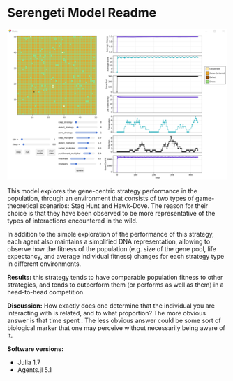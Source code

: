 # Serengeti Model Readme

![](./UI.PNG "Screenshot")

This model explores the gene-centric strategy performance in the population, through an environment that consists of two types of game-theoretical scenarios: Stag Hunt and Hawk-Dove. The reason for their choice is that they have been observed to be more representative of the types of interactions encountered in the wild. 

In addition to the simple exploration of the performance of this strategy, each agent also maintains a simplified DNA representation, allowing to observe how the fitness of the population (e.g. size of the gene pool, life expectancy, and average individual fitness) changes for each strategy type in different environments.

**Results:** this strategy tends to have comparable population fitness to other strategies, and tends to outperform them (or performs as well as them) in a head-to-head competition.

**Discussion:** How exactly does one determine that the individual you are interacting with is related, and to what proportion? The more obvious answer is that time spent . The less obvious answer could be some sort of biological marker that one may perceive without necessarily being aware of it.

**Software versions:**
- Julia 1.7
- Agents.jl 5.1
